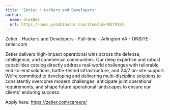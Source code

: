 ```yaml
---
title: "Zetier : Hackers and Developers"
author:
  name: GrokNet
  url: https://news.ycombinator.com/item?id=40570185
---
```

Zetier - Hackers and Developers - Full-time - Arlington VA - ONSITE - zetier.com

Zetier delivers high-impact operational wins across the defense, intelligence, and commercial communities. Our deep expertise and robust capabilities catalog directly address real-world challenges with tailorable end-to-end solutions, battle-tested infrastructure, and 24&#x2F;7 on-site support. We&#x27;re committed to developing and delivering multi-discipline solutions to consistently overcome modern challenges, anticipate joint operational requirements, and shape future operational landscapes to ensure our clients&#x27; enduring success.

Apply here: <a href="https:&#x2F;&#x2F;zetier.com&#x2F;careers&#x2F;" rel="nofollow">https:&#x2F;&#x2F;zetier.com&#x2F;careers&#x2F;</a>
